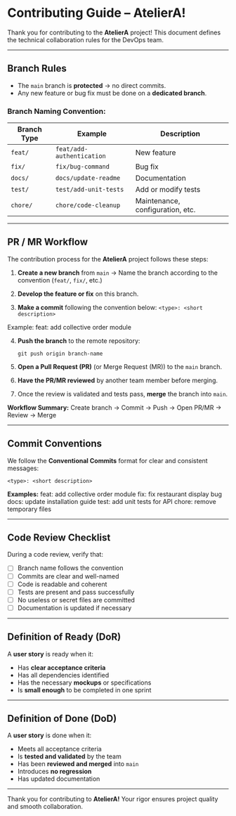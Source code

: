 # Contributing Guide – AtelierA!

Thank you for contributing to the **AtelierA** project!
This document defines the technical collaboration rules for the DevOps team.

---

## Branch Rules

- The `main` branch is **protected** → no direct commits.
- Any new feature or bug fix must be done on a **dedicated branch**.

### Branch Naming Convention:

| Branch Type | Example | Description |
|-------------|---------|-------------|
| `feat/` | `feat/add-authentication` | New feature |
| `fix/` | `fix/bug-command` | Bug fix |
| `docs/` | `docs/update-readme` | Documentation |
| `test/` | `test/add-unit-tests` | Add or modify tests |
| `chore/` | `chore/code-cleanup` | Maintenance, configuration, etc. |

---

## PR / MR Workflow

The contribution process for the **AtelierA** project follows these steps:

1. **Create a new branch** from `main`
   → Name the branch according to the convention (`feat/`, `fix/`, etc.)

2. **Develop the feature or fix** on this branch.

3. **Make a commit** following the convention below:
   `<type>: <short description>`

Example:
feat: add collective order module

4. **Push the branch** to the remote repository:
   ```
   git push origin branch-name
   ```

5. **Open a Pull Request (PR)** (or Merge Request (MR)) to the `main` branch.

6. **Have the PR/MR reviewed** by another team member before merging.

7. Once the review is validated and tests pass, **merge** the branch into `main`.

**Workflow Summary:**
Create branch → Commit → Push → Open PR/MR → Review → Merge

---

## Commit Conventions

We follow the **Conventional Commits** format for clear and consistent messages:

`<type>: <short description>`

**Examples:**
feat: add collective order module
fix: fix restaurant display bug
docs: update installation guide
test: add unit tests for API
chore: remove temporary files

---

## Code Review Checklist

During a code review, verify that:

- [ ] Branch name follows the convention
- [ ] Commits are clear and well-named
- [ ] Code is readable and coherent
- [ ] Tests are present and pass successfully
- [ ] No useless or secret files are committed
- [ ] Documentation is updated if necessary

---

## Definition of Ready (DoR)

A **user story** is ready when it:

- Has **clear acceptance criteria**
- Has all dependencies identified
- Has the necessary **mockups** or specifications
- Is **small enough** to be completed in one sprint

---

## Definition of Done (DoD)

A **user story** is done when it:

- Meets all acceptance criteria
- Is **tested and validated** by the team
- Has been **reviewed and merged** into `main`
- Introduces **no regression**
- Has updated documentation

---

Thank you for contributing to **AtelierA!** Your rigor ensures project quality and smooth collaboration.
